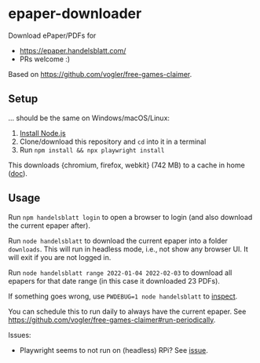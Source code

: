 # epaper-downloader
Download ePaper/PDFs for
- https://epaper.handelsblatt.com/
- PRs welcome :)

Based on https://github.com/vogler/free-games-claimer.

## Setup
... should be the same on Windows/macOS/Linux:

1. [Install Node.js](https://nodejs.org/en/download)
2. Clone/download this repository and `cd` into it in a terminal
3. Run `npm install && npx playwright install`

This downloads {chromium, firefox, webkit} (742 MB) to a cache in home ([doc](https://playwright.dev/docs/browsers#managing-browser-binaries)).

## Usage
Run `npm handelsblatt login` to open a browser to login (and also download the current epaper after).

Run `node handelsblatt` to download the current epaper into a folder `downloads`.
This will run in headless mode, i.e., not show any browser UI. It will exit if you are not logged in.

Run `node handelsblatt range 2022-01-04 2022-02-03` to download all epapers for that date range (in this case it downloaded 23 PDFs).

If something goes wrong, use `PWDEBUG=1 node handelsblatt` to [inspect](https://playwright.dev/docs/inspector).

You can schedule this to run daily to always have the current epaper. See https://github.com/vogler/free-games-claimer#run-periodically.

Issues:
- Playwright seems to not run on (headless) RPi? See [issue](https://github.com/vogler/free-games-claimer/issues/3).
